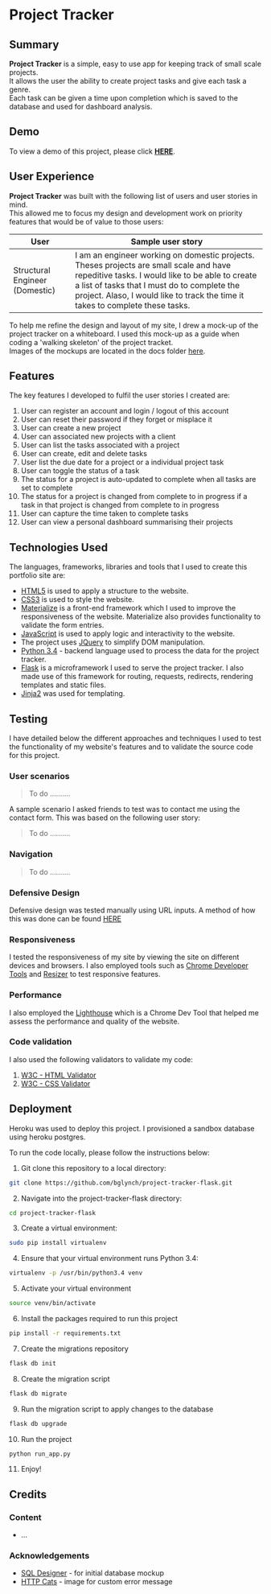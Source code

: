 # Project Tracker
## Summary
**Project Tracker** is a simple, easy to use app for keeping track of small scale projects.  
It allows the user the ability to create project tasks and give each task a genre.  
Each task can be given a time upon completion which is saved to the database and used for dashboard analysis.


## Demo
To view a demo of this project, please click **[HERE](http://bglynch-project-tracker.herokuapp.com)**.

## User Experience
**Project Tracker** was built with the following list of users and user stories in mind.  
This allowed me to focus my design and development work on priority features that would be of value to those users:

| User | Sample user story |
| ------ | ------ |
| Structural Engineer (Domestic)| I am an engineer working on domestic projects. Theses projects are small scale and have repeditive tasks. I would like to be able to create a list of tasks that I must do to complete the project. Alaso, I would like to track the time it takes to complete these tasks. |


To help me refine the design and layout of my site, I drew a mock-up of the project tracker on a whiteboard. 
I used this mock-up as a guide when coding a 'walking skeleton' of the project tracket.  
Images of the mockups are located in the docs folder [here](docs/wireframes). 

## Features
The key features I developed to fulfil the user stories I created are:
1. User can register an account and login / logout of this account
2. User can reset their password if they forget or misplace it
3. User can create a new project
4. User can associated new projects with a client
5. User can list the tasks associated with a project
6. User can create, edit and delete tasks
7. User list the due date for a project or a individual project task
8. User can toggle the status of a task
9. The status for a project is auto-updated to complete when all tasks are set to complete
10. The status for a project is changed from complete to in progress if a task in that project is changed from complete to in progress
11. User can capture the time taken to complete tasks
12. User can view a personal dashboard summarising their projects


## Technologies Used
The languages, frameworks, libraries and tools that I used to create this portfolio site are:
- [HTML5](https://www.w3.org/html/) is used to apply a structure to the website.
- [CSS3](https://www.w3.org/Style/CSS/) is used to style the website. 
- [Materialize](https://materializecss.com/) is a front-end framework which I used to improve the responsiveness of the website. Materialize also provides functionality to validate the form entries. 
- [JavaScript](https://developer.mozilla.org/bm/docs/Web/JavaScript) is used to apply logic and interactivity to the website.
- The project uses [JQuery](https://jquery.com) to simplify DOM manipulation.
- [Python 3.4](https://www.python.org/doc/) - backend language used to process the data for the project tracker. 
- [Flask](https://developer.mozilla.org/bm/docs/Web/JavaScript) is a microframework I used to serve the project tracker. I also made use of this framework for routing, requests, redirects, rendering templates and static files. 
- [Jinja2](http://jinja.pocoo.org/docs/2.10/) was used for templating. 


## Testing
I have detailed below the different approaches and techniques I used to test the functionality of my website's features and to validate the source code for this project. 

### User scenarios
> To do .......... 

A sample scenario I asked friends to test was to contact me using the contact form. This was based on the following user story: 
> To do .......... 

### Navigation
> To do .......... 

### Defensive Design
Defensive design was tested manually using URL inputs. A method of how this was done can be found [HERE](docs/testing/url-input.md)

### Responsiveness
I tested the responsiveness of my site by viewing the site on different devices and browsers. 
I also employed tools such as [Chrome Developer Tools](https://developers.google.com/web/tools/chrome-devtools/) and [Resizer](https://material.io/tools/resizer/#url=https%3A%2F%2Fcodeinstitute.net) to test responsive features. 

### Performance
I also employed the [Lighthouse](https://developers.google.com/web/tools/lighthouse/) which is a Chrome Dev Tool that helped me assess the performance and quality of the website.  

### Code validation
I also used the following validators to validate my code:
1. [W3C - HTML Validator](https://validator.w3.org/)  
2. [W3C - CSS Validator](http://jigsaw.w3.org/css-validator/)  

## Deployment

Heroku was used to deploy this project. I provisioned a sandbox database using heroku postgres. 

To run the code locally, please follow the instructions below:
1.  Git clone this repository to a local directory:
```sh
git clone https://github.com/bglynch/project-tracker-flask.git
```
2.  Navigate into the project-tracker-flask directory:
```sh
cd project-tracker-flask
```
3.  Create a virtual environment:    
```sh
sudo pip install virtualenv
```
4.  Ensure that your virtual environment runs Python 3.4:
```sh
virtualenv -p /usr/bin/python3.4 venv
```
5.  Activate your virtual environment
```sh
source venv/bin/activate
```
6.  Install the packages required to run this project
```sh
pip install -r requirements.txt
```
7.  Create the migrations repository
```sh
flask db init
```
8.  Create the migration script
```sh
flask db migrate
```
9.  Run the migration script to apply changes to the database
```sh
flask db upgrade
```
10.  Run the project
```sh
python run_app.py
```
11.  Enjoy!

## Credits
### Content
- ...

### Acknowledgements
- [SQL Designer](http://ondras.zarovi.cz/sql/demo/) - for initial database mockup
- [HTTP Cats](https://http.cat/) - image for custom error message
